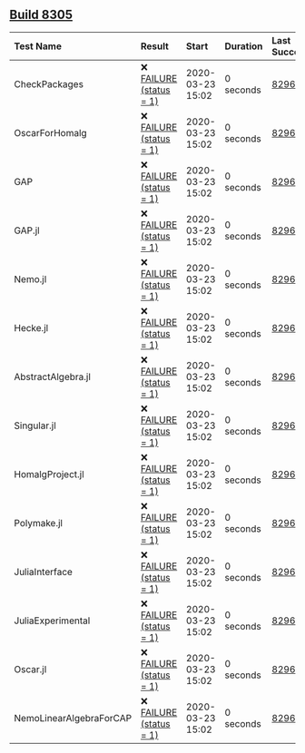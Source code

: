 ## [Build 8305](https://oscarci.mathematik.uni-kl.de/job/oscar/8305/)

| Test Name    | Result | Start | Duration | Last Success |
|:-------------|:-------|:------|:---------|:-------------|
| CheckPackages | ❌ [FAILURE (status = 1)](https://oscarci.mathematik.uni-kl.de/job/oscar/8305/artifact/logs/build-8305/CheckPackages.log) | 2020-03-23 15:02 | 0 seconds | [8296](https://oscarci.mathematik.uni-kl.de/job/oscar/8296/) |
| OscarForHomalg | ❌ [FAILURE (status = 1)](https://oscarci.mathematik.uni-kl.de/job/oscar/8305/artifact/logs/build-8305/OscarForHomalg.log) | 2020-03-23 15:02 | 0 seconds | [8296](https://oscarci.mathematik.uni-kl.de/job/oscar/8296/) |
| GAP | ❌ [FAILURE (status = 1)](https://oscarci.mathematik.uni-kl.de/job/oscar/8305/artifact/logs/build-8305/GAP.log) | 2020-03-23 15:02 | 0 seconds | [8296](https://oscarci.mathematik.uni-kl.de/job/oscar/8296/) |
| GAP.jl | ❌ [FAILURE (status = 1)](https://oscarci.mathematik.uni-kl.de/job/oscar/8305/artifact/logs/build-8305/GAP.jl.log) | 2020-03-23 15:02 | 0 seconds | [8296](https://oscarci.mathematik.uni-kl.de/job/oscar/8296/) |
| Nemo.jl | ❌ [FAILURE (status = 1)](https://oscarci.mathematik.uni-kl.de/job/oscar/8305/artifact/logs/build-8305/Nemo.jl.log) | 2020-03-23 15:02 | 0 seconds | [8296](https://oscarci.mathematik.uni-kl.de/job/oscar/8296/) |
| Hecke.jl | ❌ [FAILURE (status = 1)](https://oscarci.mathematik.uni-kl.de/job/oscar/8305/artifact/logs/build-8305/Hecke.jl.log) | 2020-03-23 15:02 | 0 seconds | [8296](https://oscarci.mathematik.uni-kl.de/job/oscar/8296/) |
| AbstractAlgebra.jl | ❌ [FAILURE (status = 1)](https://oscarci.mathematik.uni-kl.de/job/oscar/8305/artifact/logs/build-8305/AbstractAlgebra.jl.log) | 2020-03-23 15:02 | 0 seconds | [8296](https://oscarci.mathematik.uni-kl.de/job/oscar/8296/) |
| Singular.jl | ❌ [FAILURE (status = 1)](https://oscarci.mathematik.uni-kl.de/job/oscar/8305/artifact/logs/build-8305/Singular.jl.log) | 2020-03-23 15:02 | 0 seconds | [8296](https://oscarci.mathematik.uni-kl.de/job/oscar/8296/) |
| HomalgProject.jl | ❌ [FAILURE (status = 1)](https://oscarci.mathematik.uni-kl.de/job/oscar/8305/artifact/logs/build-8305/HomalgProject.jl.log) | 2020-03-23 15:02 | 0 seconds | [8296](https://oscarci.mathematik.uni-kl.de/job/oscar/8296/) |
| Polymake.jl | ❌ [FAILURE (status = 1)](https://oscarci.mathematik.uni-kl.de/job/oscar/8305/artifact/logs/build-8305/Polymake.jl.log) | 2020-03-23 15:02 | 0 seconds | [8296](https://oscarci.mathematik.uni-kl.de/job/oscar/8296/) |
| JuliaInterface | ❌ [FAILURE (status = 1)](https://oscarci.mathematik.uni-kl.de/job/oscar/8305/artifact/logs/build-8305/JuliaInterface.log) | 2020-03-23 15:02 | 0 seconds | [8296](https://oscarci.mathematik.uni-kl.de/job/oscar/8296/) |
| JuliaExperimental | ❌ [FAILURE (status = 1)](https://oscarci.mathematik.uni-kl.de/job/oscar/8305/artifact/logs/build-8305/JuliaExperimental.log) | 2020-03-23 15:02 | 0 seconds | [8296](https://oscarci.mathematik.uni-kl.de/job/oscar/8296/) |
| Oscar.jl | ❌ [FAILURE (status = 1)](https://oscarci.mathematik.uni-kl.de/job/oscar/8305/artifact/logs/build-8305/Oscar.jl.log) | 2020-03-23 15:02 | 0 seconds | [8296](https://oscarci.mathematik.uni-kl.de/job/oscar/8296/) |
| NemoLinearAlgebraForCAP | ❌ [FAILURE (status = 1)](https://oscarci.mathematik.uni-kl.de/job/oscar/8305/artifact/logs/build-8305/NemoLinearAlgebraForCAP.log) | 2020-03-23 15:02 | 0 seconds | [8296](https://oscarci.mathematik.uni-kl.de/job/oscar/8296/) |
